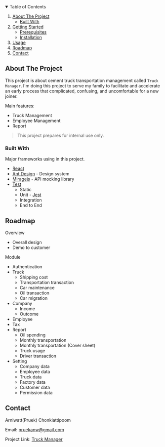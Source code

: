 <!-- TABLE OF CONTENTS -->
<details open="open">
  <summary>Table of Contents</summary>
  <ol>
    <li>
      <a href="#about-the-project">About The Project</a>
      <ul>
        <li><a href="#built-with">Built With</a></li>
      </ul>
    </li>
    <li>
      <a href="#getting-started">Getting Started</a>
      <ul>
        <li><a href="#prerequisites">Prerequisites</a></li>
        <li><a href="#installation">Installation</a></li>
      </ul>
    </li>
    <li><a href="#usage">Usage</a></li>
    <li><a href="#roadmap">Roadmap</a></li>
    <li><a href="#contact">Contact</a></li>
  </ol>
</details>

<!-- ABOUT THE PROJECT -->
## About The Project

This project is about cement truck transportation management called `Truck Manager`.
I'm doing this project to serve my family to facilitate and accelerate an early process that complicated, confusing, and uncomfortable for a new joiner.

Main features:
* Truck Management
* Employee Management
* Report

> This project prepares for internal use only.

### Built With

Major frameworks using in this project.
* [React](https://reactjs.org/)
* [Ant Design](https://ant.design/) - Design system
* [Miragejs](https://miragejs.com/) - API mocking library
* [Test](https://www.guru99.com/web-application-testing.html#:~:text=WEB%20TESTING%2C%20or%20website%20testing,the%20web%20application%20or%20website.) 
  * Static 
  * Unit - [Jest](https://testing-library.com/docs/react-testing-library/example-intro/)
  * Integration 
  * End to End

[comment]: <> (<!-- GETTING STARTED -->)

[comment]: <> (## Getting Started)

[comment]: <> (This is an example of how you may give instructions on setting up your project locally.)

[comment]: <> (To get a local copy up and running follow these simple example steps.)

[comment]: <> (### Prerequisites)

[comment]: <> (This is an example of how to list things you need to use the software and how to install them.)

[comment]: <> (* npm)

[comment]: <> (  ```sh)

[comment]: <> (  npm install npm@latest -g)

[comment]: <> (  ```)

[comment]: <> (### Installation)

[comment]: <> (1. Get a free API Key at [https://example.com]&#40;https://example.com&#41;)

[comment]: <> (2. Clone the repo)

[comment]: <> (   ```sh)

[comment]: <> (   git clone https://github.com/your_username_/Project-Name.git)

[comment]: <> (   ```)

[comment]: <> (3. Install NPM packages)

[comment]: <> (   ```sh)

[comment]: <> (   npm install)

[comment]: <> (   ```)

[comment]: <> (4. Enter your API in `config.js`)

[comment]: <> (   ```JS)

[comment]: <> (   const API_KEY = 'ENTER YOUR API';)

[comment]: <> (   ```)

[comment]: <> (<!-- USAGE EXAMPLES -->)

[comment]: <> (## Usage)

[comment]: <> (Use this space to show useful examples of how a project can be used. Additional screenshots, code examples and demos work well in this space. You may also link to more resources.)

[comment]: <> (_For more examples, please refer to the [Documentation]&#40;https://example.com&#41;_)

<!-- ROADMAP -->
## Roadmap

Overview
- Overall design
- Demo to customer

Module
- Authentication
- Truck
    - Shipping cost
    - Transportation transaction
    - Car maintenance
    - Oil transaction
    - Car migration
- Company
    - Income
    - Outcome
- Employee
- Tax
- Report
    - Oil spending
    - Monthly transportation
    - Monthly transportation (Cover sheet)
    - Truck usage
    - Driver transaction
- Setting
    - Company data
    - Employee data
    - Truck data
    - Factory data
    - Customer data
    - Permission data 

<!-- CONTACT -->
## Contact

Arniwatt(Pruek) Chonkiattipoom

Email: pruekanw@gmail.com

Project Link: [Truck Manager](https://github.com/pruekk/truck_manager)

<!-- MARKDOWN LINKS & IMAGES -->
<!-- https://www.markdownguide.org/basic-syntax/#reference-style-links -->
[contributors-shield]: https://img.shields.io/github/contributors/othneildrew/Best-README-Template.svg?style=for-the-badge
